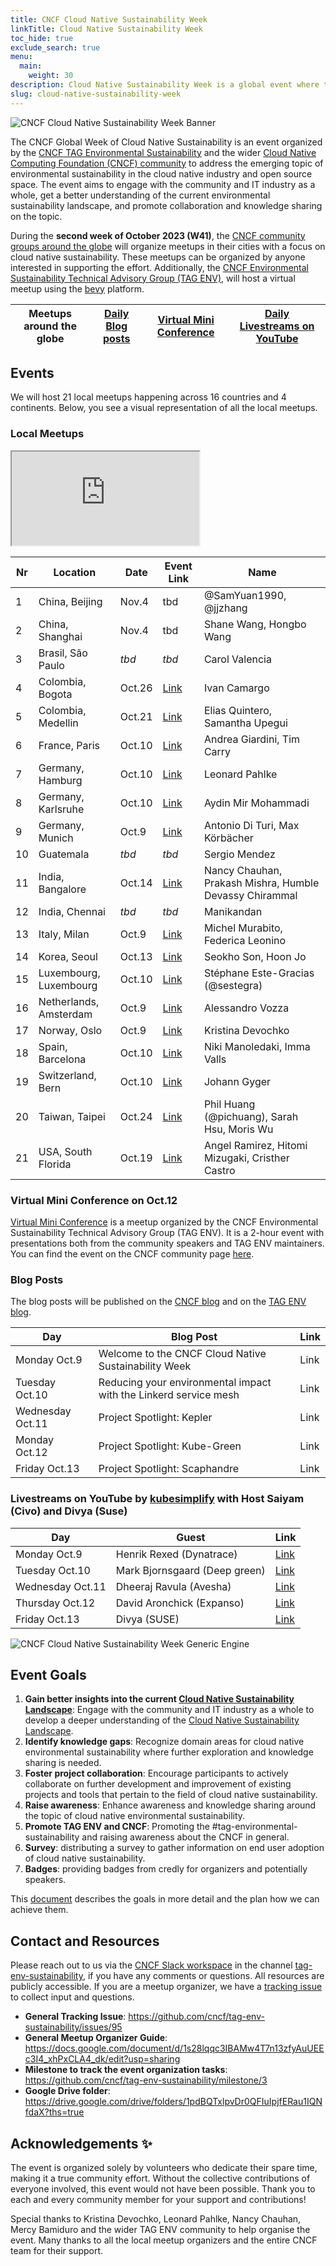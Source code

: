```yaml
---
title: CNCF Cloud Native Sustainability Week
linkTitle: Cloud Native Sustainability Week
toc_hide: true
exclude_search: true
menu:
  main:
    weight: 30
description: Cloud Native Sustainability Week is a global event where the CNCF community organizes local meetings around the theme of Cloud Native Sustainability. The Cloud Native Sustainability Week will take place in the second week of October 2023.
slug: cloud-native-sustainability-week
---
```


<p class="mt-5 mb-5"><img src="/images/cloud-native-sustainability-week-banner.png" alt="CNCF Cloud Native Sustainability Week Banner"></p>

The CNCF Global Week of Cloud Native Sustainability is an event organized by the [CNCF TAG Environmental Sustainability](http://github.com/cncf/tag-env-sustainability) and the wider [Cloud Native Computing Foundation (CNCF) community](http://cncf.io) to address the emerging topic of environmental sustainability in the cloud native industry and open source space. The event aims to engage with the community and IT industry as a whole, get a better understanding of the current environmental sustainability landscape, and promote collaboration and knowledge sharing on the topic.

During the **second week of October 2023 (W41)**, the [CNCF community groups around the globe](https://community.cncf.io/chapters/) will organize meetups in their cities with a focus on cloud native sustainability. These meetups can be organized by anyone interested in supporting the effort. Additionally, the [CNCF Environmental Sustainability Technical Advisory Group (TAG ENV)](http://github.com/cncf/tag-env-sustainability), will host a virtual meetup using the [bevy](https://www.bevy.com) platform.

| **Meetups around the globe** | **[Daily Blog posts](https://tag-env-sustainability.cncf.io/blog/)** | **[Virtual Mini Conference](https://community.cncf.io/events/details/cncf-cloud-native-sustainability-presents-virtual-mini-conference-cloud-native-sustainability-week/)** | **[Daily Livestreams on YouTube](https://www.youtube.com/@kubesimplify)**
|---|---|---|---|

## Events

We will host 21 local meetups happening across 16 countries and 4 continents. Below, you see a visual representation of all the local meetups.

### Local Meetups

<div class="embed-responsive embed-responsive-16by9">
    <iframe class="embed-responsive-item" src="https://www.google.com/maps/d/u/0/embed?mid=1cYKhhpzyOaLNEs-TIxqQTxYV98NBFJ8&ehbc=2E312F&noprof=1"></iframe>
</div>

| **Nr** | **Location** | **Date** | **Event Link** | **Name** |
|---|---|---|---|---|
| 1 | China, Beijing | Nov.4 | tbd | @SamYuan1990, @jjzhang |
| 2 | China, Shanghai | Nov.4 | tbd | Shane Wang, Hongbo Wang |
| 3 | Brasil, São Paulo | *tbd* |  *tbd* | Carol Valencia |
| 4 | Colombia, Bogota | Oct.26 | [Link](https://community.cncf.io/events/details/cncf-cloud-native-bogota-presents-1-cloud-native-bogota/) | Ivan Camargo |
| 5 | Colombia, Medellin | Oct.21 | [Link](https://community.cncf.io/events/details/cncf-cloud-native-medellin-presents-bienvenidos-a-cloud-native-medellin-cncf-cloud-native-sustainability-week/) | Elias Quintero, Samantha Upegui |
| 6 | France, Paris | Oct.10 | [Link](https://www.meetup.com/cloud-native-computing-paris/events/296073417/) | Andrea Giardini, Tim Carry |
| 7 | Germany, Hamburg | Oct.10 | [Link](https://community.cncf.io/events/details/cncf-hamburg-presents-cloud-native-sustainability-week-meetup-in-hamburg/) | Leonard Pahlke |
| 8 | Germany, Karlsruhe | Oct.10 | [Link](https://www.meetup.com/de-DE/green-software-development-karlsruhe/events/296165492/) | Aydin Mir Mohammadi |
| 9 | Germany, Munich | Oct.9 | [Link](https://community.cncf.io/events/details/cncf-cloud-native-munich-presents-cncf-cloud-native-sustainability-week-munich/) | Antonio Di Turi, Max Körbächer |
| 10 | Guatemala | *tbd* | *tbd* | Sergio Mendez |
| 11 | India, Bangalore | Oct.14 | [Link](https://www.meetup.com/kubernetes-india-meetup/events/296353271/) | Nancy Chauhan, Prakash Mishra, Humble Devassy Chirammal |
| 12 | India, Chennai | *tbd* | *tbd* | Manikandan |
| 13 | Italy, Milan | Oct.9 | [Link](https://www.meetup.com/mia-platform-cultura-innovazione-team/events/296124350/) | Michel Murabito, Federica Leonino |
| 14 | Korea, Seoul | Oct.13 | [Link](https://festa.io/events/3916) | Seokho Son, Hoon Jo |
| 15 | Luxembourg, Luxembourg | Oct.10 | [Link](https://community.cncf.io/events/details/cncf-luxembourg-presents-cncf-cloud-native-sustainability-week/) | Stéphane Este-Gracias (@sestegra) |
| 16 | Netherlands, Amsterdam | Oct.9 | [Link](https://www.meetup.com/Dutch-Kubernetes-Meetup/events/296272552) | Alessandro Vozza |
| 17 | Norway, Oslo | Oct.9 | [Link](https://www.meetup.com/gsf-oslo/events/295698438) | Kristina Devochko |
| 18 | Spain, Barcelona | Oct.10 | [Link](https://community.cncf.io/events/details/cncf-cloud-native-barcelona-presents-cloud-native-sustainability-week/) | Niki Manoledaki, Imma Valls |
| 19 | Switzerland, Bern | Oct.10 | [Link](https://www.meetup.com/cloudnativebern/events/295861662/) | Johann Gyger |
| 20 | Taiwan, Taipei | Oct.24 | [Link](https://community.cncf.io/events/details/cncf-cloud-native-taiwan-user-group-presents-cncf-sustainability-week-taiwan-x-green-software-foundation/) | Phil Huang (@pichuang), Sarah Hsu, Moris Wu |
| 21 | USA, South Florida | Oct.19 | [Link](https://community.cncf.io/events/details/cncf-south-florida-presents-south-florida-meetup-cncf-cloud-native-sustainability-week/) | Angel Ramirez, Hitomi Mizugaki, Cristher Castro |

### Virtual Mini Conference on Oct.12

[Virtual Mini Conference](https://community.cncf.io/events/details/cncf-cloud-native-sustainability-presents-virtual-mini-conference-cloud-native-sustainability-week/) is a meetup organized by the CNCF Environmental Sustainability Technical Advisory Group (TAG ENV). It is a 2-hour event with presentations both from the community speakers and TAG ENV maintainers. You can find the event on the CNCF community page [here](https://community.cncf.io/events/details/cncf-cloud-native-sustainability-presents-virtual-mini-conference-cloud-native-sustainability-week/).

### Blog Posts

The blog posts will be published on the [CNCF blog](https://www.cncf.io/blog/) and on the [TAG ENV blog](https://tag-env-sustainability.cncf.io/blog/).

| **Day** | **Blog Post** | **Link** |
|---|---|---|
| Monday Oct.9 | Welcome to the CNCF Cloud Native Sustainability Week | Link |
| Tuesday Oct.10 | Reducing your environmental impact with the Linkerd service mesh | Link |
| Wednesday Oct.11 | Project Spotlight: Kepler | Link |
| Monday Oct.12 | Project Spotlight: Kube-Green | Link |
| Friday Oct.13 | Project Spotlight: Scaphandre | Link |

### Livestreams on YouTube by [kubesimplify](https://www.youtube.com/@kubesimplify) with Host Saiyam (Civo) and Divya (Suse)

| **Day** | **Guest** | **Link** |
|---|---|---|
| Monday Oct.9 | Henrik Rexed (Dynatrace) |[Link](https://www.youtube.com/live/qthk0dbzFMk?si=ZwtBj6NyXkrJnL1S) |
| Tuesday Oct.10 | Mark Bjornsgaard (Deep green) |[Link](https://www.youtube.com/live/hY_0BI9h2o4?si=YVp12SRRBHZBC-e2) |
| Wednesday Oct.11 | Dheeraj Ravula (Avesha) |[Link](https://www.youtube.com/live/6i3wN9EiJUE?si=HJkRtHYF3jVp6BvP) |
| Thursday Oct.12 | David Aronchick (Expanso) |[Link](https://www.youtube.com/live/j-lToQG7gwg?si=2k0d_t3q-s4xG6n1) |
| Friday Oct.13 | Divya (SUSE) |[Link](https://www.youtube.com/live/qXtgoRIQpos?si=ea4h1MZoKLKgHAJe) |

<p class="mt-5 mb-5"><img src="/images/cloud-native-sustainability-week-engine-1.png" alt="CNCF Cloud Native Sustainability Week Generic Engine"></p>

## Event Goals

1. **Gain better insights into the current [Cloud Native Sustainability Landscape](/landscape/)**: Engage with the community and IT industry as a whole to develop a deeper understanding of the [Cloud Native Sustainability Landscape](/landscape/).
2. **Identify knowledge gaps**: Recognize domain areas for cloud native environmental sustainability where further exploration and knowledge sharing is needed.
3. **Foster project collaboration**: Encourage participants to actively collaborate on further development and improvement of existing projects and tools that pertain to the field of cloud native sustainability.
4. **Raise awareness**: Enhance awareness and knowledge sharing around the topic of cloud native environmental sustainability.
5. **Promote TAG ENV and CNCF**: Promoting the #tag-environmental-sustainability and raising awareness about the CNCF in general.
6. **Survey**: distributing a survey to gather information on end user adoption of cloud native sustainability.
7. **Badges**: providing badges from credly for organizers and potentially speakers.

This [document](https://docs.google.com/document/d/1s28lqqc3IBAMw4T7n13zfyAuUEEc3I4_xhPxCLA4_dk/edit?usp=sharing) describes the goals in more detail and the plan how we can achieve them.

## Contact and Resources

Please reach out to us via the [CNCF Slack workspace](https://slack.cncf.io/) in the channel [tag-env-sustainability](https://cloud-native.slack.com/archives/C03F270PDU6), if you have any comments or questions. All resources are publicly accessible.
If you are a meetup organizer, we have a [tracking issue](https://github.com/cncf/tag-env-sustainability/issues/134) to collect input and questions.

* **General Tracking Issue**: <https://github.com/cncf/tag-env-sustainability/issues/95>
* **General Meetup Organizer Guide**: <https://docs.google.com/document/d/1s28lqqc3IBAMw4T7n13zfyAuUEEc3I4_xhPxCLA4_dk/edit?usp=sharing>
* **Milestone to track the event organization tasks**: <https://github.com/cncf/tag-env-sustainability/milestone/3>
* **Google Drive folder**: <https://drive.google.com/drive/folders/1pdBQTxlpvDr0QFIuIpjfERau1IQNfdaX?ths=true>

## Acknowledgements ✨

The event is organized solely by volunteers who dedicate their spare time, making it a true community effort. Without the collective contributions of everyone involved, this event would not have been possible. Thank you to each and every community member for your support and contributions!

Special thanks to Kristina Devochko, Leonard Pahlke, Nancy Chauhan, Mercy Bamiduro and the wider TAG ENV community to help organise the event.
Many thanks to all the local meetup organizers and the entire CNCF team for their support.
